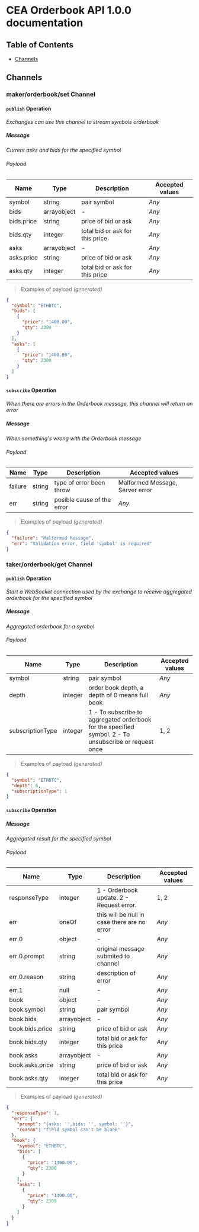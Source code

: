 # CEA Orderbook API 1.0.0 documentation

## Table of Contents

* [Channels](#channels)

## Channels

### **maker/orderbook/set** Channel

#### `publish` Operation

*Exchanges can use this channel to stream symbols orderbook*

##### Message

*Current asks and bids for the specified symbol*

###### Payload

| Name | Type | Description | Accepted values |
|-|-|-|-|
| symbol | string | pair symbol | _Any_ |
| bids | arrayobject | - | _Any_ |
| bids.price | string | price of bid or ask | _Any_ |
| bids.qty | integer | total bid or ask for this price | _Any_ |
| asks | arrayobject | - | _Any_ |
| asks.price | string | price of bid or ask | _Any_ |
| asks.qty | integer | total bid or ask for this price | _Any_ |

> Examples of payload _(generated)_

```json
{
  "symbol": "ETHBTC",
  "bids": [
    {
      "price": "1400.00",
      "qty": 2300
    }
  ],
  "asks": [
    {
      "price": "1400.00",
      "qty": 2300
    }
  ]
}
```



#### `subscribe` Operation

*When there are errors in the Orderbook message, this channel will return an error*

##### Message

*When something's wrong with the Orderbook message*

###### Payload

| Name | Type | Description | Accepted values |
|-|-|-|-|
| failure | string | type of error been throw | Malformed Message, Server error |
| err | string | posible cause of the error | _Any_ |

> Examples of payload _(generated)_

```json
{
  "failure": "Malformed Message",
  "err": "Validation error, field 'symbol' is required"
}
```




### **taker/orderbook/get** Channel

#### `publish` Operation

*Start a WebSocket connection used by the exchange to receive aggregated orderbook for the specified symbol*

##### Message

*Aggregated orderbook for a symbol*

###### Payload

| Name | Type | Description | Accepted values |
|-|-|-|-|
| symbol | string | pair symbol | _Any_ |
| depth | integer | order book depth, a depth of 0 means full book | _Any_ |
| subscriptionType | integer | 1 - To subscribe to aggregated orderbook for the specified symbol. 2 - To unsubscribe or request once | 1, 2 |

> Examples of payload _(generated)_

```json
{
  "symbol": "ETHBTC",
  "depth": 6,
  "subscriptionType": 1
}
```



#### `subscribe` Operation

##### Message

*Aggregated result for the specified symbol*

###### Payload

| Name | Type | Description | Accepted values |
|-|-|-|-|
| responseType | integer | 1 - Orderbook update. 2 - Request error. | 1, 2 |
| err | oneOf | this will be null in case there are no error | _Any_ |
| err.0 | object | - | _Any_ |
| err.0.prompt | string | original message submited to channel | _Any_ |
| err.0.reason | string | description of error | _Any_ |
| err.1 | null | - | _Any_ |
| book | object | - | _Any_ |
| book.symbol | string | pair symbol | _Any_ |
| book.bids | arrayobject | - | _Any_ |
| book.bids.price | string | price of bid or ask | _Any_ |
| book.bids.qty | integer | total bid or ask for this price | _Any_ |
| book.asks | arrayobject | - | _Any_ |
| book.asks.price | string | price of bid or ask | _Any_ |
| book.asks.qty | integer | total bid or ask for this price | _Any_ |

> Examples of payload _(generated)_

```json
{
  "responseType": 1,
  "err": {
    "prompt": "{asks: '',bids: '', symbol: ''}",
    "reason": "field symbol can't be blank"
  },
  "book": {
    "symbol": "ETHBTC",
    "bids": [
      {
        "price": "1400.00",
        "qty": 2300
      }
    ],
    "asks": [
      {
        "price": "1400.00",
        "qty": 2300
      }
    ]
  }
}
```




